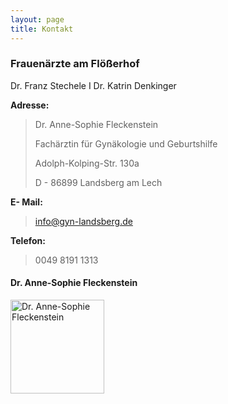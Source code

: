 ```yaml
---
layout: page
title: Kontakt
---
```


### Frauenärzte am Flößerhof
Dr. Franz Stechele I Dr. Katrin Denkinger

**Adresse:**
> Dr. Anne-Sophie Fleckenstein
>
> Fachärztin für Gynäkologie und Geburtshilfe 
>
> Adolph-Kolping-Str. 130a
>
> D - 86899 Landsberg am Lech

**E- Mail:**
> info@gyn-landsberg.de

**Telefon:**
> 0049 8191 1313

#### Dr. Anne-Sophie Fleckenstein
<img src="{{site.baseurl}}images/dr-fleckenstein.jpg" alt="Dr. Anne-Sophie Fleckenstein" style="width:150px" class="drop-corners">



